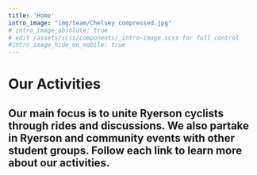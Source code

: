 ```yaml
---
title: 'Home'
intro_image: "img/team/Chelsey compressed.jpg"
# intro_image_absolute: true 
# edit /assets/scss/components/_intro-image.scss for full control
#intro_image_hide_on_mobile: true
---
```


# Our Activities

## Our main focus is to unite Ryerson cyclists through rides and discussions. We also partake in Ryerson and community events with other student groups. Follow each link to learn more about our activities.
